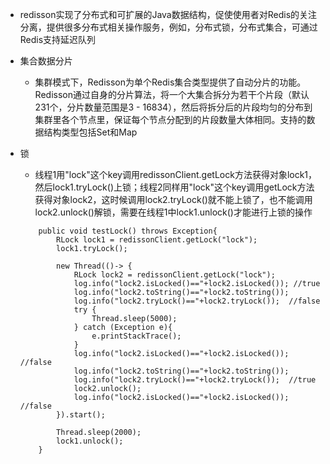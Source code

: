- redisson实现了分布式和可扩展的Java数据结构，促使使用者对Redis的关注分离，提供很多分布式相关操作服务，例如，分布式锁，分布式集合，可通过Redis支持延迟队列

- 集合数据分片

	- 集群模式下，Redisson为单个Redis集合类型提供了自动分片的功能。Redisson通过自身的分片算法，将一个大集合拆分为若干个片段（默认231个，分片数量范围是3 - 16834），然后将拆分后的片段均匀的分布到集群里各个节点里，保证每个节点分配到的片段数量大体相同。支持的数据结构类型包括Set和Map

- 锁

	- 线程1用"lock"这个key调用redissonClient.getLock方法获得对象lock1，然后lock1.tryLock()上锁；线程2同样用"lock"这个key调用getLock方法获得对象lock2，这时候调用lock2.tryLock()就不能上锁了，也不能调用lock2.unlock()解锁，需要在线程1中lock1.unlock()才能进行上锁的操作

	```
		public void testLock() throws Exception{
            RLock lock1 = redissonClient.getLock("lock");
            lock1.tryLock();

            new Thread(()-> {
                RLock lock2 = redissonClient.getLock("lock");
                log.info("lock2.isLocked()=="+lock2.isLocked()); //true
                log.info("lock2.toString()=="+lock2.toString());
                log.info("lock2.tryLock()=="+lock2.tryLock());  //false
                try {
                    Thread.sleep(5000);
                } catch (Exception e){
                    e.printStackTrace();
                }
                log.info("lock2.isLocked()=="+lock2.isLocked()); //false
                log.info("lock2.toString()=="+lock2.toString());
                log.info("lock2.tryLock()=="+lock2.tryLock());  //true
                lock2.unlock();
                log.info("lock2.isLocked()=="+lock2.isLocked()); //false
            }).start();

            Thread.sleep(2000);
            lock1.unlock();
        }
	```